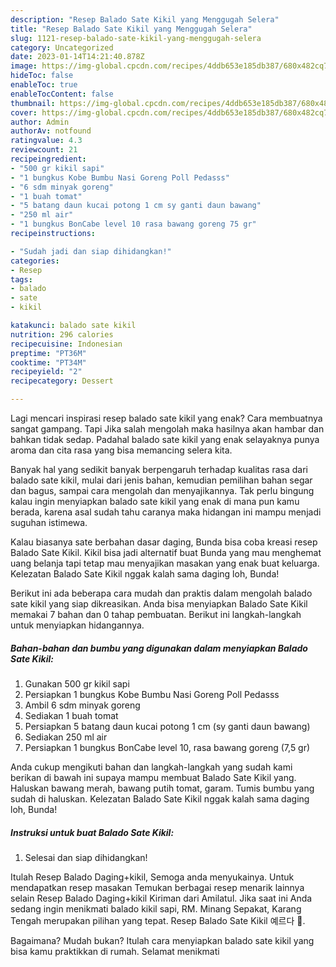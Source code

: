 ```yaml
---
description: "Resep Balado Sate Kikil yang Menggugah Selera"
title: "Resep Balado Sate Kikil yang Menggugah Selera"
slug: 1121-resep-balado-sate-kikil-yang-menggugah-selera
category: Uncategorized
date: 2023-01-14T14:21:40.878Z
image: https://img-global.cpcdn.com/recipes/4ddb653e185db387/680x482cq70/balado-sate-kikil-foto-resep-utama.jpg
hideToc: false
enableToc: true
enableTocContent: false
thumbnail: https://img-global.cpcdn.com/recipes/4ddb653e185db387/680x482cq70/balado-sate-kikil-foto-resep-utama.jpg
cover: https://img-global.cpcdn.com/recipes/4ddb653e185db387/680x482cq70/balado-sate-kikil-foto-resep-utama.jpg
author: Admin
authorAv: notfound
ratingvalue: 4.3
reviewcount: 21
recipeingredient:
- "500 gr kikil sapi"
- "1 bungkus Kobe Bumbu Nasi Goreng Poll Pedasss"
- "6 sdm minyak goreng"
- "1 buah tomat"
- "5 batang daun kucai potong 1 cm sy ganti daun bawang"
- "250 ml air"
- "1 bungkus BonCabe level 10 rasa bawang goreng 75 gr"
recipeinstructions:

- "Sudah jadi dan siap dihidangkan!"
categories:
- Resep
tags:
- balado
- sate
- kikil

katakunci: balado sate kikil 
nutrition: 296 calories
recipecuisine: Indonesian
preptime: "PT36M"
cooktime: "PT34M"
recipeyield: "2"
recipecategory: Dessert

---
```



Lagi mencari inspirasi resep balado sate kikil yang enak? Cara membuatnya sangat gampang. Tapi Jika salah mengolah maka hasilnya akan hambar dan bahkan tidak sedap. Padahal balado sate kikil yang enak selayaknya punya aroma dan cita rasa yang bisa memancing selera kita.


Banyak hal yang sedikit banyak berpengaruh terhadap kualitas rasa dari balado sate kikil, mulai dari jenis bahan, kemudian pemilihan bahan segar dan bagus, sampai cara mengolah dan menyajikannya. Tak perlu bingung kalau ingin menyiapkan balado sate kikil yang enak di mana pun kamu berada, karena asal sudah tahu caranya maka hidangan ini mampu menjadi suguhan istimewa.

Kalau biasanya sate berbahan dasar daging, Bunda bisa coba kreasi resep Balado Sate Kikil. Kikil bisa jadi alternatif buat Bunda yang mau menghemat uang belanja tapi tetap mau menyajikan masakan yang enak buat keluarga. Kelezatan Balado Sate Kikil nggak kalah sama daging loh, Bunda!


Berikut ini ada beberapa cara mudah dan praktis dalam mengolah balado sate kikil yang siap dikreasikan. Anda bisa menyiapkan Balado Sate Kikil memakai 7 bahan dan 0 tahap pembuatan. Berikut ini langkah-langkah untuk menyiapkan hidangannya.

<!--inarticleads1-->

##### Bahan-bahan dan bumbu yang digunakan dalam menyiapkan Balado Sate Kikil:

1. Gunakan 500 gr kikil sapi
1. Persiapkan 1 bungkus Kobe Bumbu Nasi Goreng Poll Pedasss
1. Ambil 6 sdm minyak goreng
1. Sediakan 1 buah tomat
1. Persiapkan 5 batang daun kucai potong 1 cm (sy ganti daun bawang)
1. Sediakan 250 ml air
1. Persiapkan 1 bungkus BonCabe level 10, rasa bawang goreng (7,5 gr)


Anda cukup mengikuti bahan dan langkah-langkah yang sudah kami berikan di bawah ini supaya mampu membuat Balado Sate Kikil yang. Haluskan bawang merah, bawang putih tomat, garam. Tumis bumbu yang sudah di haluskan. Kelezatan Balado Sate Kikil nggak kalah sama daging loh, Bunda! 

<!--inarticleads2-->

##### Instruksi untuk buat Balado Sate Kikil:


1. Selesai dan siap dihidangkan!

Itulah Resep Balado Daging+kikil, Semoga anda menyukainya. Untuk mendapatkan resep masakan Temukan berbagai resep menarik lainnya selain Resep Balado Daging+kikil Kiriman dari Amilatul. Jika saat ini Anda sedang ingin menikmati balado kikil sapi, RM. Minang Sepakat, Karang Tengah merupakan pilihan yang tepat. Resep Balado Sate Kikil 예르다 🤤. 

Bagaimana? Mudah bukan? Itulah cara menyiapkan balado sate kikil yang bisa kamu praktikkan di rumah. Selamat menikmati
